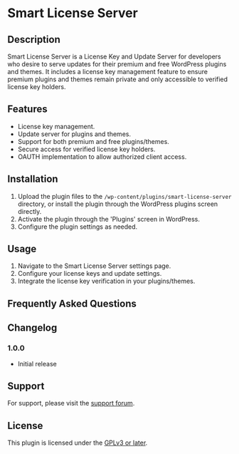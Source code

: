 # Smart License Server

## Description

Smart License Server is a License Key and Update Server for developers who desire to serve updates for their premium and free WordPress plugins and themes. It includes a license key management feature to ensure premium plugins and themes remain private and only accessible to verified license key holders.

## Features

- License key management.
- Update server for plugins and themes.
- Support for both premium and free plugins/themes.
- Secure access for verified license key holders.
- OAUTH implementation to allow authorized client access.

## Installation

1. Upload the plugin files to the `/wp-content/plugins/smart-license-server` directory, or install the plugin through the WordPress plugins screen directly.
2. Activate the plugin through the 'Plugins' screen in WordPress.
3. Configure the plugin settings as needed.

## Usage

1. Navigate to the Smart License Server settings page.
2. Configure your license keys and update settings.
3. Integrate the license key verification in your plugins/themes.

## Frequently Asked Questions

## Changelog

### 1.0.0
- Initial release

## Support

For support, please visit the [support forum](https://callismart.com.ng/support-portal/).

## License

This plugin is licensed under the [GPLv3 or later](http://www.gnu.org/licenses/gpl-3.0.html).
